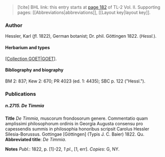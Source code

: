 > [!cite] BHL link: this entry starts at [page 182](https://www.biodiversitylibrary.org/item/103253#page/208/mode/1up) of TL-2 Vol. II.
> Supporting pages: [[Abbreviations|abbreviations]], [[Layout key|layout key]].

### Author

Hessler, Karl (*fl*. 1822), German botanist; Dr. phil. Göttingen 1822. (*Hessl.*).

#### Herbarium and types

[[Collection GOET|GOET]](?).

#### Bibliography and biography

BM 2: 837; Kew 2: 670; PR 4023 (ed. 1: 4435); SBC p. 122 ("Hessl.").

### Publications

##### n.2715. De Timmia

**Title**
*De Timmia*, muscorum frondosorum genere. Commentatio quam amplissimi philosophorum ordinis in Georgia Augusta consensu pro capessendis summis in philosophia honoribus scripsit Carolus Hessler Silesia-Borussus. Gottingae \[Göttingen\] (Typis J. C. Baier) 1822. Qu.
**Abbreviated title**: *De Timmia*.

**Notes**
*Publ*.: 1822, p. \[1\]-22, *1 pl*., \[1, err\]. *Copies*: G, NY.

